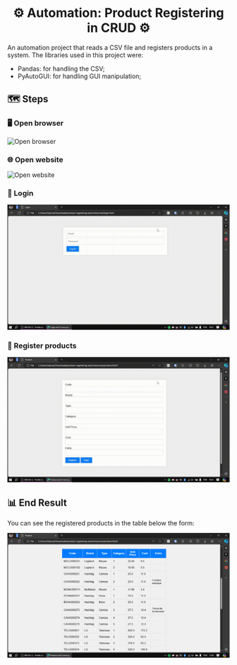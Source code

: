 <h1 align="center">  ⚙️  Automation: Product Registering in CRUD  ⚙️  </h1>

An automation project that reads a CSV file and registers products in a system. The libraries used in this project were:
- Pandas: for handling the CSV;
- PyAutoGUI: for handling GUI manipulation;

## 🗺️ Steps

### 🖥️ Open browser
![Open browser](readme-assets/open-browser.gif)

### 🌐 Open website
![Open website](readme-assets/open-website.gif)

### 🔑 Login
![Login](readme-assets/login.gif)

### 📝 Register products
![Register Products](readme-assets/register.gif)

## 📊 End Result

You can see the registered products in the table below the form:

![Registered products](readme-assets/table-of-products.png)
